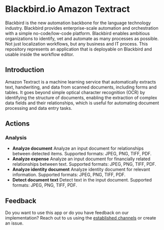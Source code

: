 # Blackbird.io Amazon Textract

Blackbird is the new automation backbone for the language technology industry. Blackbird provides enterprise-scale automation and orchestration with a simple no-code/low-code platform. Blackbird enables ambitious organizations to identify, vet and automate as many processes as possible. Not just localization workflows, but any business and IT process. This repository represents an application that is deployable on Blackbird and usable inside the workflow editor.

## Introduction

<!-- begin docs -->

Amazon Textract is a machine learning service that automatically extracts text, handwriting, and data from scanned documents, including forms and tables. It goes beyond simple optical character recognition (OCR) by identifying the structure of documents, enabling the extraction of complex data fields and their relationships, which is useful for automating document processing and data entry tasks.

## Actions

### Analysis
- **Analyze document** Analyze an input document for relationships between detected items. Supported formats: JPEG, PNG, TIFF, PDF.
- **Analyze expense** Analyze an input document for financially related relationships between text. Supported formats: JPEG, PNG, TIFF, PDF.
- **Analyze identity document** Analyze identity document for relevant information. Supported formats: JPEG, PNG, TIFF, PDF.
- **Detect document text** Detect text in the input document. Supported formats: JPEG, PNG, TIFF, PDF.

## Feedback

Do you want to use this app or do you have feedback on our implementation? Reach out to us using the [established channels](https://www.blackbird.io/) or create an issue.

<!-- end docs -->
